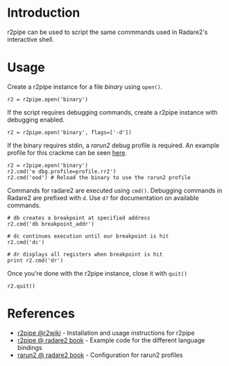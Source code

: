 # Introduction

r2pipe can be used to script the same commmands used in Radare2's interactive shell.

# Usage

Create a r2pipe instance for a file *binary* using `open()`.

```
r2 = r2pipe.open('binary')
```

If the script requires debugging commands, create a r2pipe instance with debugging enabled.

```
r2 = r2pipe.open('binary', flags=['-d'])
```

If the binary requires stdin, a *rarun2* debug profile is required. An example profile for this crackme can be seen [here](crackme0x02.rr2).

```
r2 = r2pipe.open('binary')
r2.cmd('e dbg.profile=profile.rr2')
r2.cmd('ood') # Reload the binary to use the rarun2 profile
```

Commands for radare2 are executed using `cmd()`. Debugging commands in Radare2 are prefixed with `d`. Use `d?` for documentation on available commands.

```
# db creates a breakpoint at specified address
r2.cmd('db breakpoint_addr')

# dc continues execution until our breakpoint is hit
r2.cmd('dc')

# dr displays all registers when breakpoint is hit
print r2.cmd('dr')
```

Once you're done with the r2pipe instance, close it with `quit()`

```
r2.quit()
```

# References
* [r2pipe @r2wiki](https://r2wiki.readthedocs.io/en/latest/home/radare2-python-scripting/) - Installation and usage instructions for r2pipe
* [r2pipe @ radare2 book](https://radare.gitbooks.io/radare2book/content/scripting/r2pipe.html) - Example code for the different language bindings
* [rarun2 @ radare2 book](https://radare.gitbooks.io/radare2book/content/tools/rarun2/intro.html) - Configuration for rarun2 profiles
